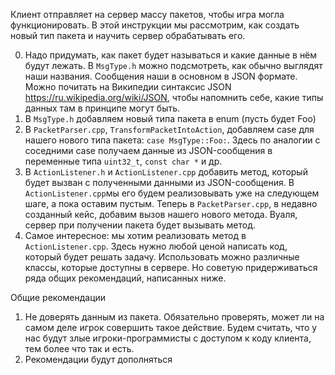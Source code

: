 Клиент отправляет на сервер массу пакетов, чтобы игра могла функционировать. В этой инструкции мы рассмотрим, как создать новый тип пакета и научить сервер обрабатывать его.

0. Надо придумать, как пакет будет называться и какие данные в нём будут лежать. В `MsgType.h` можно подсмотреть, как обычно выглядят наши названия. Сообщения наши в основном в JSON формате. Можно почитать на Википедии синтаксис JSON https://ru.wikipedia.org/wiki/JSON, чтобы напомнить себе, какие типы данных там в принципе могут быть.
1. В `MsgType.h` добавляем новый типа пакета в enum (пусть будет Foo)
2. В `PacketParser.cpp`, `TransformPacketIntoAction`, добавляем case для нашего нового типа пакета: `case MsgType::Foo:`. Здесь по аналогии с соседними case получаем данные из JSON-сообщения в переменные типа `uint32_t`, `const char *` и др.
3. В `ActionListener.h` и `ActionListener.cpp` добавить метод, который будет вызван с полученными данными из JSON-сообщения. В `ActionListener.cpp`мы его будем реализовывать уже на следующем шаге, а пока оставим пустым. Теперь в `PacketParser.cpp`, в недавно созданный кейс, добавим вызов нашего нового метода. Вуаля, сервер при получении пакета будет вызывать метод.
4. Самое интересное: мы хотим реализовать метод в `ActionListener.cpp`. Здесь нужно любой ценой написать код, который будет решать задачу. Использовать можно различные классы, которые доступны в сервере. Но советую придерживаться ряда общих рекомендаций, написанных ниже.

Общие рекомендации

1. Не доверять данным из пакета. Обязательно проверять, может ли на самом деле игрок совершить такое действие. Будем считать, что у нас будут злые игроки-программисты с доступом к коду клиента, тем более что так и есть.
2. Рекомендации будут дополняться
